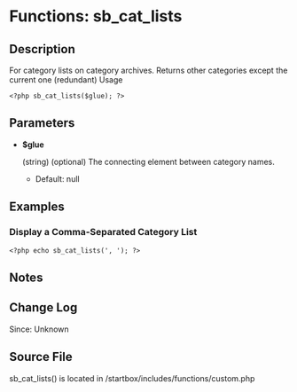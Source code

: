 # Functions: sb_cat_lists

## Description

For category lists on category archives. Returns other categories except the current one (redundant)
Usage

	<?php sb_cat_lists($glue); ?>

## Parameters

* **$glue**

	(string) (optional) The connecting element between category names.

	* Default: null

## Examples

### Display a Comma-Separated Category List

	<?php echo sb_cat_lists(', '); ?>

## Notes

## Change Log

Since: Unknown

## Source File

sb_cat_lists() is located in /startbox/includes/functions/custom.php
